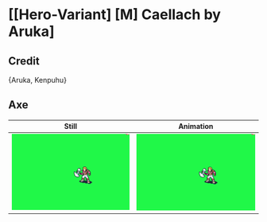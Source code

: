 # [\[Hero-Variant\] \[M\] Caellach by Aruka]

## Credit

{Aruka, Kenpuhu}
	
## Axe

| Still | Animation |
| :---: | :-------: |
| ![Axe still](./Axe_000.png) | ![Axe animation](./Axe.gif) |
